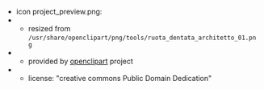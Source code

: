* icon project_preview.png:
* * resized from `/usr/share/openclipart/png/tools/ruota_dentata_architetto_01.png`
* * provided by [openclipart](http://www.openclipart.org) project
* * license: "creative commons Public Domain Dedication"
